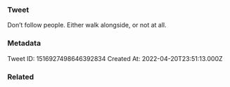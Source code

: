 ### Tweet
Don’t follow people. Either walk alongside, or not at all.

### Metadata
Tweet ID: 1516927498646392834
Created At: 2022-04-20T23:51:13.000Z

### Related

